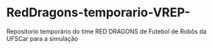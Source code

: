 # RedDragons-temporario-VREP-
Repositorio temporário do time RED DRAGONS de Futebol de Robôs da UFSCar para a simulação
